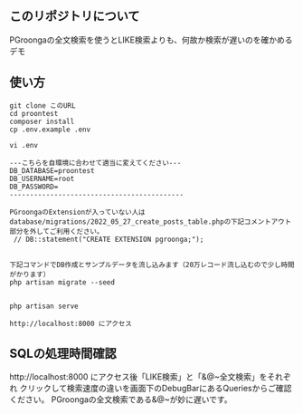 ## このリポジトリについて

PGroongaの全文検索を使うとLIKE検索よりも、何故か検索が遅いのを確かめるデモ

## 使い方

```
git clone このURL
cd proontest
composer install
cp .env.example .env

vi .env

---こちらを自環境に合わせて適当に変えてください---
DB_DATABASE=proontest
DB_USERNAME=root
DB_PASSWORD=
-------------------------------------------

PGroongaのExtensionが入っていない人は
database/migrations/2022_05_27_create_posts_table.phpの下記コメントアウト部分を外してご利用ください。
 // DB::statement("CREATE EXTENSION pgroonga;"); 


下記コマンドでDB作成とサンプルデータを流し込みます（20万レコード流し込むので少し時間がかります）
php artisan migrate --seed


php artisan serve

http://localhost:8000 にアクセス
```

## SQLの処理時間確認

http://localhost:8000 にアクセス後「LIKE検索」と「&@~全文検索」をそれぞれ
クリックして検索速度の違いを画面下のDebugBarにあるQueriesからご確認ください。
PGroongaの全文検索である&@~が妙に遅いです。
